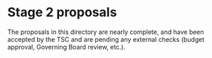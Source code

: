 # Stage 2 proposals

The proposals in this directory are nearly complete, and have been accepted by the TSC and are pending any external checks (budget approval, Governing Board review, etc.).

